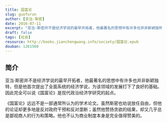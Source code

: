 ```yaml
---
title: 国富论
slug: guofurun
author: [亚当·斯密]
date: 2016-07-11
excerpt: "亚当·斯密并不是经济学说的最早开拓者，他最著名的思想中有许多也并非新颖独特，但是他首次提出了全面系统的经济学说，为该领域的发展打下了良好的基础。因此完全可以说《国富论》是现代政治经济学研究的起点。"
draft: false
tags: [社会]
resource: http://books.jianchengwang.info/society/国富论.epub
douban: 1261560
---
```


## 简介

亚当·斯密并不是经济学说的最早开拓者，他最著名的思想中有许多也并非新颖独特，但是他首次提出了全面系统的经济学说，为该领域的发展打下了良好的基础。因此完全可以说《国富论》是现代政治经济学研究的起点。

《国富论》远远不是一部通常所认为的学术论文。虽然斯密也劝说放任自由，但他的论证却更多地是反对政府干预和反对垄断；虽然他赞扬贪欲的结果，却又几乎总是鄙视商人的行为和策略。他也不认为商业制度本身是完全值得赞美的。

